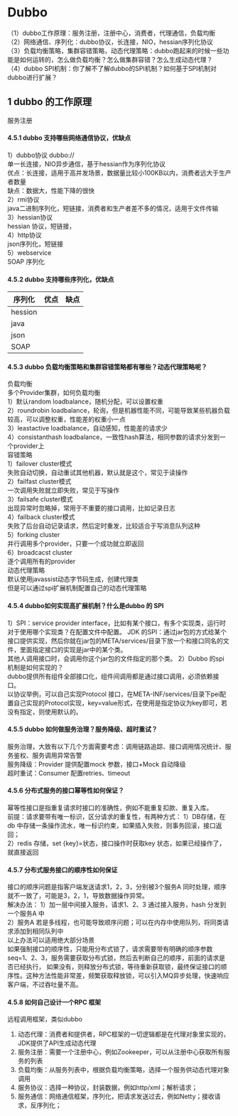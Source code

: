 # Dubbo
（1）dubbo工作原理：服务注册，注册中心，消费者，代理通信，负载均衡  
（2）网络通信、序列化：dubbo协议，长连接，NIO，hessian序列化协议  
（3）负载均衡策略，集群容错策略，动态代理策略：dubbo跑起来的时候一些功能是如何运转的，怎么做负载均衡？怎么做集群容错？怎么生成动态代理？  
（4）dubbo SPI机制：你了解不了解dubbo的SPI机制？如何基于SPI机制对dubbo进行扩展？  

## 1 dubbo 的工作原理  
服务注册
#### 4.5.1 dubbo 支持哪些网络通信协议，优缺点  
1）dubbo协议
dubbo://  
单一长连接，NIO异步通信，基于hessian作为序列化协议  
优点：长连接，适用于高并发场景，数据量比较小100KB以内，消费者远大于生产者数量  
缺点：数据大，性能下降的很快  
2）rmi协议  
java二进制序列化，短链接，消费者和生产者差不多的情况，适用于文件传输  
3）hessian协议  
hessian 协议，短链接，  
4）http协议  
json序列化，短链接  
5）webservice  
SOAP 序列化  

#### 4.5.2 dubbo 支持哪些序列化，优缺点  
|序列化|优点|缺点|
|---|---|---|
|hession|||
|java|||
|json|||
|SOAP|||

#### 4.5.3 dubbo 负载均衡策略和集群容错策略都有哪些？动态代理策略呢？
负载均衡  
多个Provider集群，如何负载均衡  
1）默认random loadbalance，随机分配，可以设置权重  
2）roundrobin loadbalance，轮询，但是机器性能不同，可能导致某些机器负载较高，可以调整权重，性能差的权重小一点  
3）leastactive loadbalance，自动感知，性能差的请求少  
4）consistanthash loadbalance，一致性hash算法，相同参数的请求分发到一个provider上  
容错策略  
1）failover cluster模式  
失败自动切换，自动重试其他机器，默认就是这个，常见于读操作  
2）failfast cluster模式  
一次调用失败就立即失败，常见于写操作  
3）failsafe cluster模式  
出现异常时忽略掉，常用于不重要的接口调用，比如记录日志  
4）failback cluster模式  
失败了后台自动记录请求，然后定时重发，比较适合于写消息队列这种  
5）forking cluster  
并行调用多个provider，只要一个成功就立即返回  
6）broadcacst cluster  
逐个调用所有的provider  
动态代理策略  
默认使用javassist动态字节码生成，创建代理类  
但是可以通过spi扩展机制配置自己的动态代理策略  

#### 4.5.4 dubbo如何实现高扩展机制？什么是dubbo 的 SPI
1）SPI：service provider interface，比如有某个接口，有多个实现类，运行时对于使用哪个实现类？在配置文件中配置。
JDK 的SPI：通过jar包的方式给某个接口提供实现，然后你就在jar包的META/services/目录下放一个和接口同名的文件，里面指定接口的实现是jar中的某个类。  
其他人调用接口时，会调用你这个jar包的文件指定的那个类。
2）Dubbo 的spi 机制是如何实现的？  
dubbo提供所有组件全部接口化，组件间调用都是通过接口调用，必须依赖接口。  
以协议举例，可以自己实现Protocol 接口，在META-INF/services/目录下pei配置自己实现的Protocol实现，key=value形式，在使用是指定协议为key即可，若没有指定，则使用默认的。

#### 4.5.5 dubbo 如何做服务治理？服务降级、超时重试？
服务治理，大致有以下几个方面需要考虑：调用链路追踪、接口调用情况统计、服务鉴权、服务调用异常告警  
服务降级：Provider 提供配置mock 参数，接口+Mock 自动降级  
超时重试：Consumer 配置retries、timeout  

#### 4.5.6 分布式服务的接口幂等性如何保证？
幂等性接口是指重复请求时接口的准确性，例如不能重复扣款、重复入库。  
前提：请求要带有唯一标识，区分请求的重复性，有两种方式：
1）DB存储，在db 中存储一条操作流水，唯一标识约束，如果插入失败，则事务回滚，接口返回；  
2）redis 存储，set {key}=状态，接口操作时获取key 状态，如果已经操作了，就直接返回

#### 4.5.7 分布式服务接口的顺序性如何保证  
接口的顺序问题是指客户端发送请求1，2，3，分别被3个服务A 同时处理，顺序就不一致了，可能是3，2，1，导致数据操作异常。  
解决办法：
1）加一层中间接入服务，请求1、2、3 通过接入服务，hash 分发到一个服务A 中  
2）服务A 若是多线程，也可能导致顺序问题；可以在内存中使用队列，将同类请求添加到相同队列中  
以上办法可以适用绝大部分场景  
如果强制接口的顺序性，只能用分布式锁了，请求需要带有明确的顺序参数seq=1、2、3，服务需要获取分布式锁，然后去判断自己的顺序，前面的请求是否已经执行，
如果没有，则释放分布式锁，等待重新获取锁，最终保证接口的顺序性。这种方法性能非常差，频繁获取释放锁，可以引入MQ异步处理，快速响应客户端，不过吞吐量不高。  

#### 4.5.8 如何自己设计一个RPC 框架
远程调用框架，类似dubbo 
1. 动态代理：消费者和提供者，RPC框架的一切逻辑都是在代理对象里实现的，JDK提供了API生成动态代理
2. 服务注册：需要一个注册中心，例如Zookeeper，可以从注册中心获取所有服务的列表
3. 负载均衡：从服务列表中，根据负载均衡策略，选择一个服务供动态代理对象调用
3. 服务协议：选择一种协议，封装数据，例如http/xml；解析请求；
4. 服务通信：网络通信框架，序列化，把请求发送过去，例如Netty；接收请求，反序列化；
